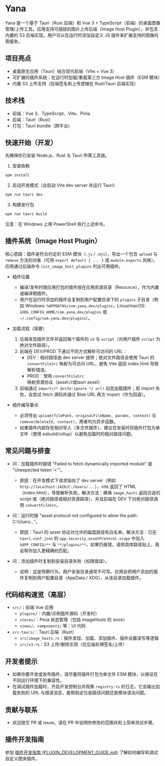 # Yana

Yana 是一个基于 Tauri（Rust 后端）和 Vue 3 + TypeScript（前端）的桌面图像管理/上传工具。应用支持可插拔的图片上传后端（Image Host Plugin），并包含内置的 S3 后端实现。用户可以在运行时添加自定义 JS 插件来扩展支持的图像托管服务。

## 项目亮点
- 桌面原生应用（Tauri）结合现代前端（Vite + Vue 3）
- 可扩展的插件系统：在运行时加载/重载第三方 Image Host 插件（ESM 模块）
- 内置 S3 上传支持（后端签名和上传逻辑在 Rust/Tauri 后端实现）

## 技术栈
- 前端：Vue 3、TypeScript、Vite、Pinia
- 后端：Tauri（Rust）
- 打包：Tauri bundle（跨平台）

## 快速开始（开发）
先确保你已安装 Node.js、Rust 与 Tauri 所需工具链。

1. 安装依赖

```powershell
npm install
```

2. 启动开发模式（会启动 Vite dev server 并运行 Tauri）

```powershell
npm run tauri dev
```

3. 构建发行包

```powershell
npm run tauri build
```

注意：在 Windows 上用 PowerShell 执行上述命令。

## 插件系统（Image Host Plugin）

核心思路：插件是符合约定的 ESM 模块（`.js` / `.mjs`），导出一个包含 `upload` 与 `remove` 方法的对象（可用 `export default { ... }` 或 `module.exports` 风格）。应用通过后端命令 `list_image_host_plugins` 列出可用插件。

- 插件位置
	- 编译/发布时随应用打包的插件放在应用资源目录（Resource），作为内置或编译期插件。
	- 用户在运行时添加的插件会复制到用户配置目录下的 `plugins` 子目录（例如 Windows: `%APPDATA%/com.yana.dev/plugins`，Linux/macOS: `$XDG_CONFIG_HOME/com.yana.dev/plugins` 或 `~/.config/com.yana.dev/plugins`）。

- 加载流程（简要）
	1. 后端发现插件文件并返回每个插件的 `id` 与 `script`（对用户插件 `script` 为绝对文件路径）。
	2. 前端在 DEV/PROD 下通过不同方式解析可访问的 URL：
		 - DEV：相对路径由 dev server 提供；绝对文件路径会使用 Tauri 的 `convertFileSrc` 映射为可访问 URL，避免 Vite 返回 index.html 导致解析错误。
		 - PROD：使用 `convertFileSrc` 映射资源协议（asset://或tauri asset）
	3. 前端通过 `import(/* @vite-ignore */ url)` 动态加载插件；若 import 失败，会尝试 fetch 源码并通过 Blob URL 再次 import（作为回退）。

- 插件编写要点
	- 必须导出 `upload(filePath, originalFileName, params, context)` 与 `remove(deleteId, context)`，两者均为异步函数。
	- 如果插件内部存在相对导入（多文件插件），建议在安装时将插件打包为单文件（使用 esbuild/rollup）以避免加载时的相对路径问题。

## 常见问题与排查

- 问：加载插件时报错 "Failed to fetch dynamically imported module" 或 "Unexpected token '<'"。
	- 原因：在开发模式下请求指向了 dev server（例如 `http://localhost:1420/C:/Users/...`），vite 返回了 HTML（index.html），导致解析失败。解决方法：确保 `image_hosts` 返回合适的 script 值（绝对路径或相对资源路径），并且前端在 DEV 下对绝对路径调用 `convertFileSrc`。

- 问：运行时报 "asset protocol not configured to allow the path: C:\Users\..."。
	- 原因：Tauri 的 asset 协议对允许的磁盘路径有白名单。解决方法：已在 `tauri.conf.json` 的 `app.security.assetProtocol.scope` 中加入 `$APP_CONFIG/**` 与 `**/plugins/**`。如果仍报错，请把具体路径贴上，我会帮你加入更精确的匹配。

- 问：添加插件时复制到安装目录失败（权限错误）。
	- 说明：这是预期行为，用户安装目录通常不可写。应用会把用户添加的插件复制到用户配置目录（AppData / XDG），从该目录加载插件。

## 代码结构速览（高层）
- `src/`：前端 Vue 应用
	- `plugins/`：内置/示例插件源码（开发时）
	- `stores/`：Pinia 状态管理（包括 imageHosts 的 store）
	- `views/`、`components/` 等：UI 代码
- `src-tauri/`：Tauri 后端（Rust）
	- `src/image_hosts.rs`：插件发现、加载、添加插件、插件设置读写等逻辑
	- `src/s3.rs`：S3 上传/删除实现（在后端处理签名/上传）

## 开发者提示
- 如果你要开发或发布插件，请尽量将插件打包为单文件 ESM 模块，以保证在不同运行环境下的兼容性。
- 在调试插件加载时，开启开发控制台并观察 `registry.ts` 的日志，它会输出加载失败的 URL 与错误消息，能帮助定位是路径问题还是模块语法问题。

## 贡献与联系
- 欢迎提交 PR 或 issue。请在 PR 中说明你修改的范围并附上简单测试步骤。

## 插件开发指南

参加 [插件开发指南 (PLUGIN_DEVELOPMENT_GUIDE.md)](./PLUGIN_DEVELOPMENT_GUIDE.md) 了解如何编写和调试自定义图床插件。

